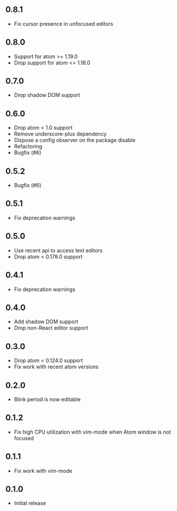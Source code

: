 ## 0.8.1
* Fix cursor presence in unfocused editors

## 0.8.0
* Support for atom >= 1.19.0
* Drop support for atom <= 1.18.0

## 0.7.0
* Drop shadow DOM support

## 0.6.0
* Drop atom < 1.0 support
* Remove underscore-plus dependency
* Dispose a config observer on the package disable
* Refactoring
* Bugfix (#6)

## 0.5.2
* Bugfix (#6)

## 0.5.1
* Fix deprecation warnings

## 0.5.0
* Use recent api to access text editors
* Drop atom < 0.178.0 support

## 0.4.1
* Fix deprecation warnings

## 0.4.0
* Add shadow DOM support
* Drop non-React editor support

## 0.3.0
* Drop atom < 0.124.0 support
* Fix work with recent atom versions

## 0.2.0
* Blink period is now editable

## 0.1.2
* Fix high CPU utilization with vim-mode when Atom window is not focused

## 0.1.1
* Fix work with vim-mode

## 0.1.0
* Initial release
